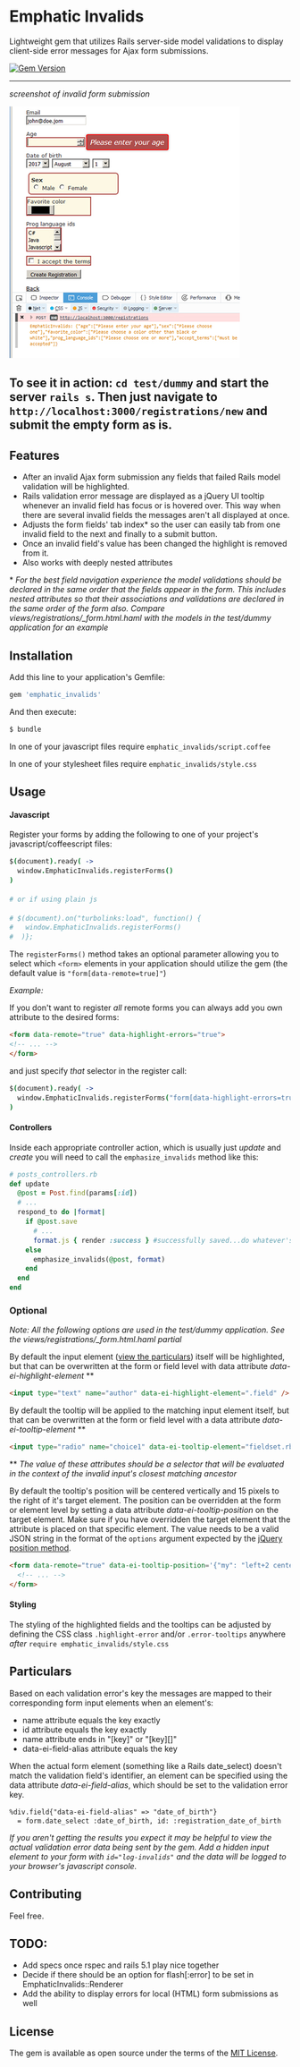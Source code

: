 # Emphatic Invalids
Lightweight gem that utilizes Rails server-side model validations to display client-side error messages for Ajax form submissions.

[![Gem Version](https://badge.fury.io/rb/emphatic_invalids.svg)](https://badge.fury.io/rb/emphatic_invalids)

------

*screenshot of invalid form submission*

![Example Screenshot](readme_assets/invalid_submission_screenshot.png "screenshot of invalid form submission.")

To see it in action: `cd test/dummy` and start the server `rails s`. Then just navigate to `http://localhost:3000/registrations/new` and submit the empty form as is.
------


## Features

 * After an invalid Ajax form submission any fields that failed Rails model validation will be highlighted.
 * Rails validation error message are displayed as a jQuery UI tooltip whenever an invalid field has focus or is hovered over. This way when there are several invalid fields the messages aren't all displayed at once.
 * Adjusts the form fields' tab index\* so the user can easily tab from one invalid field to the next and finally to a submit button.
 * Once an invalid field's value has been changed the highlight is removed from it.
 * Also works with deeply nested attributes



\* *For the best field navigation experience the model validations should be declared in the same order that the fields appear in the form. This includes nested attributes so that their associations and validations are declared in the same order of the form also. Compare views/registrations/_form.html.haml with the models in the test/dummy application for an example*



## Installation

Add this line to your application's Gemfile:

```ruby
gem 'emphatic_invalids'
```

And then execute:
```bash
$ bundle
```

In one of your javascript files require `emphatic_invalids/script.coffee`

In one of your stylesheet files require `emphatic_invalids/style.css`



## Usage

#### Javascript
Register your forms by adding the following to one of your project's javascript/coffeescript files:
```coffeescript
$(document).ready( ->
  window.EmphaticInvalids.registerForms()
)

# or if using plain js

# $(document).on("turbolinks:load", function() {
#   window.EmphaticInvalids.registerForms()
#  )};
```
The `registerForms()` method takes an optional parameter allowing you to select which `<form>` elements in your application should utilize the gem (the default value is `"form[data-remote=true]"`)

_Example:_

If you don't want to register *all* remote forms you can always add you own attribute to the desired forms: 

```HTML
<form data-remote="true" data-highlight-errors="true">
<!-- ... -->
</form>
```
and just specify _that_ selector in the register call:
```coffeescript
$(document).ready( ->
  window.EmphaticInvalids.registerForms("form[data-highlight-errors=true"])
)
```

#### Controllers
Inside each appropriate controller action, which is usually just *update* and *create* you will need to call the `emphasize_invalids` method like this:
```ruby
# posts_controllers.rb
def update
  @post = Post.find(params[:id])
  # ...
  respond_to do |format|
    if @post.save
      # ...
      format.js { render :success } #successfully saved...do whatever's appropriate here
    else
      emphasize_invalids(@post, format)
    end
  end
end
```

### Optional
_Note: All the following options are used in the test/dummy application. See the views/registrations/\_form.html.haml partial_

By default the input element ([view the particulars](#markdown-header-particulars)) itself will be highlighted, but that can be overwritten at the form or field level with data attribute _data-ei-highlight-element_ \*\*
```HTML
<input type="text" name="author" data-ei-highlight-element=".field" />
```

By default the tooltip will be applied to the matching input element itself, but that can be overwritten at the form or field level with a data attribute _data-ei-tooltip-element_ \*\* 
```HTML
<input type="radio" name="choice1" data-ei-tooltip-element="fieldset.rb-group" />
```

\*\* *The value of these attributes should be a selector that will be evaluated in the context of the invalid input's closest matching ancestor*

By default the tooltip's position will be centered vertically and 15 pixels to the right of it's target element. The position can be overridden at the form or element level by setting a data attribute _data-ei-tooltip-position_ on the target element. Make sure if you have overridden the target element that the attribute is placed on that specific element. The value needs to be a valid JSON string in the format of the `options` argument expected by the [jQuery position method](https://api.jqueryui.com/position/).
```HTML
<form data-remote="true" data-ei-tooltip-position='{"my": "left+2 center", "at": "right center"}'>
  <!-- ... -->
</form>
```

#### Styling
The styling of the highlighted fields and the tooltips can be adjusted by defining the CSS class `.highlight-error` and/or `.error-tooltips` anywhere _after_ `require emphatic_invalids/style.css`


## Particulars
Based on each validation error's key the messages are mapped to their corresponding form input elements when an element's:

 * name attribute equals the key exactly
 * id attribute equals the key exactly
 * name attribute ends in "[key]" or "[key]\[\]"
 * data-ei-field-alias attribute equals the key


When the actual form element (something like a Rails date_select) doesn't match the validation field's identifier, an element can be specified using the data attribute _data-ei-field-alias_, which should be set to the validation error key.
```haml
%div.field{"data-ei-field-alias" => "date_of_birth"}
  = form.date_select :date_of_birth, id: :registration_date_of_birth
```

_If you aren't getting the results you expect it may be helpful to view the actual validation error data being sent by the gem. Add a hidden input element to your form with `id="log-invalids"` and the data will be logged to your browser's javascript console._


## Contributing

Feel free.

## TODO:

 * Add specs once rspec and rails 5.1 play nice together
 * Decide if there should be an option for flash[:error] to be set in EmphaticInvalids::Renderer
 * Add the ability to display errors for local (HTML) form submissions as well


## License

The gem is available as open source under the terms of the [MIT License](http://opensource.org/licenses/MIT).
